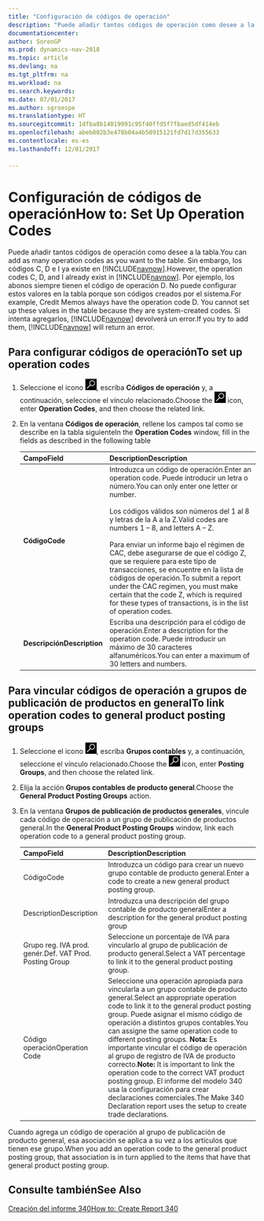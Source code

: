 ```yaml
---
title: "Configuración de códigos de operación"
description: "Puede añadir tantos códigos de operación como desee a la tabla. Sin embargo, los códigos C, D e I ya existen en [!INCLUDE[navnow](../../includes/navnow_md.md)]."
documentationcenter: 
author: SorenGP
ms.prod: dynamics-nav-2018
ms.topic: article
ms.devlang: na
ms.tgt_pltfrm: na
ms.workload: na
ms.search.keywords: 
ms.date: 07/01/2017
ms.author: sgroespe
ms.translationtype: HT
ms.sourcegitcommit: 1dfba8b14019991c95f40ffd5f7fbaed5df414eb
ms.openlocfilehash: abeb802b3e478b04a4b50915121fd7d17d355633
ms.contentlocale: es-es
ms.lasthandoff: 12/01/2017

---
```

# <a name="how-to-set-up-operation-codes"></a><span data-ttu-id="bdc3f-104">Configuración de códigos de operación</span><span class="sxs-lookup"><span data-stu-id="bdc3f-104">How to: Set Up Operation Codes</span></span>
<span data-ttu-id="bdc3f-105">Puede añadir tantos códigos de operación como desee a la tabla.</span><span class="sxs-lookup"><span data-stu-id="bdc3f-105">You can add as many operation codes as you want to the table.</span></span> <span data-ttu-id="bdc3f-106">Sin embargo, los códigos C, D e I ya existe en [!INCLUDE[navnow](../../includes/navnow_md.md)].</span><span class="sxs-lookup"><span data-stu-id="bdc3f-106">However, the operation codes C, D, and I already exist in [!INCLUDE[navnow](../../includes/navnow_md.md)].</span></span> <span data-ttu-id="bdc3f-107">Por ejemplo, los abonos siempre tienen el código de operación D. No puede configurar estos valores en la tabla porque son códigos creados por el sistema.</span><span class="sxs-lookup"><span data-stu-id="bdc3f-107">For example, Credit Memos always have the operation code D. You cannot set up these values in the table because they are system-created codes.</span></span> <span data-ttu-id="bdc3f-108">Si intenta agregarlos, [!INCLUDE[navnow](../../includes/navnow_md.md)] devolverá un error.</span><span class="sxs-lookup"><span data-stu-id="bdc3f-108">If you try to add them, [!INCLUDE[navnow](../../includes/navnow_md.md)] will return an error.</span></span>  

## <a name="to-set-up-operation-codes"></a><span data-ttu-id="bdc3f-109">Para configurar códigos de operación</span><span class="sxs-lookup"><span data-stu-id="bdc3f-109">To set up operation codes</span></span>  

1.  <span data-ttu-id="bdc3f-110">Seleccione el icono ![Buscar página o informe](../../media/ui-search/search_small.png "icono Buscar página o informe"), escriba **Códigos de operación** y, a continuación, seleccione el vínculo relacionado.</span><span class="sxs-lookup"><span data-stu-id="bdc3f-110">Choose the ![Search for Page or Report](../../media/ui-search/search_small.png "Search for Page or Report icon") icon, enter **Operation Codes**, and then choose the related link.</span></span>  
2.  <span data-ttu-id="bdc3f-111">En la ventana **Códigos de operación**, rellene los campos tal como se describe en la tabla siguiente</span><span class="sxs-lookup"><span data-stu-id="bdc3f-111">In the **Operation Codes** window, fill in the fields as described in the following table</span></span>  

    |<span data-ttu-id="bdc3f-112">Campo</span><span class="sxs-lookup"><span data-stu-id="bdc3f-112">Field</span></span>|<span data-ttu-id="bdc3f-113">Description</span><span class="sxs-lookup"><span data-stu-id="bdc3f-113">Description</span></span>|  
    |---------------------------------|---------------------------------------|  
    |<span data-ttu-id="bdc3f-114">**Código**</span><span class="sxs-lookup"><span data-stu-id="bdc3f-114">**Code**</span></span>|<span data-ttu-id="bdc3f-115">Introduzca un código de operación.</span><span class="sxs-lookup"><span data-stu-id="bdc3f-115">Enter an operation code.</span></span> <span data-ttu-id="bdc3f-116">Puede introducir un letra o número.</span><span class="sxs-lookup"><span data-stu-id="bdc3f-116">You can only enter one letter or number.</span></span><br /><br /> <span data-ttu-id="bdc3f-117">Los códigos válidos son números del 1 al 8 y letras de la A a la Z.</span><span class="sxs-lookup"><span data-stu-id="bdc3f-117">Valid codes are numbers 1 – 8, and letters A – Z.</span></span><br /><br /> <span data-ttu-id="bdc3f-118">Para enviar un informe bajo el régimen de CAC, debe asegurarse de que el código Z, que se requiere para este tipo de transacciones, se encuentre en la lista de códigos de operación.</span><span class="sxs-lookup"><span data-stu-id="bdc3f-118">To submit a report under the CAC regimen, you must make certain that the code Z, which is required for these types of transactions, is in the list of operation codes.</span></span>|  
    |<span data-ttu-id="bdc3f-119">**Descripción**</span><span class="sxs-lookup"><span data-stu-id="bdc3f-119">**Description**</span></span>|<span data-ttu-id="bdc3f-120">Escriba una descripción para el código de operación.</span><span class="sxs-lookup"><span data-stu-id="bdc3f-120">Enter a description for the operation code.</span></span> <span data-ttu-id="bdc3f-121">Puede introducir un máximo de 30 caracteres alfanuméricos.</span><span class="sxs-lookup"><span data-stu-id="bdc3f-121">You can enter a maximum of 30 letters and numbers.</span></span>|  

## <a name="to-link-operation-codes-to-general-product-posting-groups"></a><span data-ttu-id="bdc3f-122">Para vincular códigos de operación a grupos de publicación de productos en general</span><span class="sxs-lookup"><span data-stu-id="bdc3f-122">To link operation codes to general product posting groups</span></span>  

1.  <span data-ttu-id="bdc3f-123">Seleccione el icono ![Buscar página o informe](../../media/ui-search/search_small.png "icono Buscar página o informe"), escriba **Grupos contables** y, a continuación, seleccione el vínculo relacionado.</span><span class="sxs-lookup"><span data-stu-id="bdc3f-123">Choose the ![Search for Page or Report](../../media/ui-search/search_small.png "Search for Page or Report icon") icon, enter **Posting Groups**, and then choose the related link.</span></span>  
2.  <span data-ttu-id="bdc3f-124">Elija la acción **Grupos contables de producto general**.</span><span class="sxs-lookup"><span data-stu-id="bdc3f-124">Choose the **General Product Posting Groups** action.</span></span>  
3.  <span data-ttu-id="bdc3f-125">En la ventana **Grupos de publicación de productos generales**, vincule cada código de operación a un grupo de publicación de productos general.</span><span class="sxs-lookup"><span data-stu-id="bdc3f-125">In the **General Product Posting Groups** window, link each operation code to a general product posting group.</span></span>  

    |<span data-ttu-id="bdc3f-126">Campo</span><span class="sxs-lookup"><span data-stu-id="bdc3f-126">Field</span></span>|<span data-ttu-id="bdc3f-127">Description</span><span class="sxs-lookup"><span data-stu-id="bdc3f-127">Description</span></span>|  
    |---------------------------------|---------------------------------------|  
    |<span data-ttu-id="bdc3f-128">Código</span><span class="sxs-lookup"><span data-stu-id="bdc3f-128">Code</span></span>|<span data-ttu-id="bdc3f-129">Introduzca un código para crear un nuevo grupo contable de producto general.</span><span class="sxs-lookup"><span data-stu-id="bdc3f-129">Enter a code to create a new general product posting group.</span></span>|  
    |<span data-ttu-id="bdc3f-130">Description</span><span class="sxs-lookup"><span data-stu-id="bdc3f-130">Description</span></span>|<span data-ttu-id="bdc3f-131">Introduzca una descripción del grupo contable de producto general</span><span class="sxs-lookup"><span data-stu-id="bdc3f-131">Enter a description for the general product posting group</span></span>|  
    |<span data-ttu-id="bdc3f-132">Grupo reg. IVA prod. genér.</span><span class="sxs-lookup"><span data-stu-id="bdc3f-132">Def. VAT Prod. Posting Group</span></span>|<span data-ttu-id="bdc3f-133">Seleccione un porcentaje de IVA para vincularlo al grupo de publicación de producto general.</span><span class="sxs-lookup"><span data-stu-id="bdc3f-133">Select a VAT percentage to link it to the general product posting group.</span></span>|  
    |<span data-ttu-id="bdc3f-134">Código operación</span><span class="sxs-lookup"><span data-stu-id="bdc3f-134">Operation Code</span></span>|<span data-ttu-id="bdc3f-135">Seleccione una operación apropiada para vincularla a un grupo contable de producto general.</span><span class="sxs-lookup"><span data-stu-id="bdc3f-135">Select an appropriate operation code to link it to the general product posting group.</span></span> <span data-ttu-id="bdc3f-136">Puede asignar el mismo código de operación a distintos grupos contables.</span><span class="sxs-lookup"><span data-stu-id="bdc3f-136">You can assigne the same operation code to different posting groups.</span></span> <span data-ttu-id="bdc3f-137">**Nota:** Es importante vincular el código de operación al grupo de registro de IVA de producto correcto.</span><span class="sxs-lookup"><span data-stu-id="bdc3f-137">**Note:**  It is important to link the operation code to the correct VAT product posting group.</span></span> <span data-ttu-id="bdc3f-138">El informe del modelo 340 usa la configuración para crear declaraciones comerciales.</span><span class="sxs-lookup"><span data-stu-id="bdc3f-138">The Make 340 Declaration report uses the setup to create trade declarations.</span></span>|  

<span data-ttu-id="bdc3f-139">Cuando agrega un código de operación al grupo de publicación de producto general, esa asociación se aplica a su vez a los artículos que tienen ese grupo.</span><span class="sxs-lookup"><span data-stu-id="bdc3f-139">When you add an operation code to the general product posting group, that association is in turn applied to the items that have that general product posting group.</span></span>  

## <a name="see-also"></a><span data-ttu-id="bdc3f-140">Consulte también</span><span class="sxs-lookup"><span data-stu-id="bdc3f-140">See Also</span></span>  
 [<span data-ttu-id="bdc3f-141">Creación del informe 340</span><span class="sxs-lookup"><span data-stu-id="bdc3f-141">How to: Create Report 340</span></span>](how-to-create-report-340.md)

